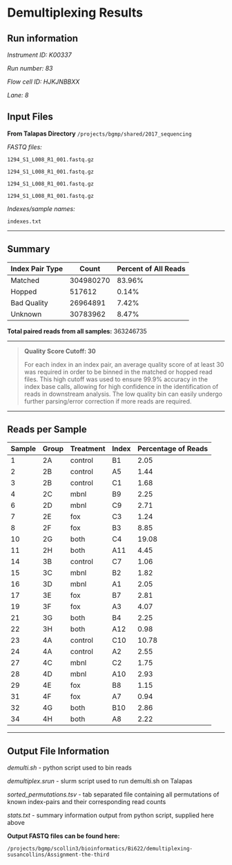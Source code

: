 # Demultiplexing Results  

## Run information

*Instrument ID: K00337*

*Run number: 83*

*Flow cell ID: HJKJNBBXX*

*Lane: 8*


## Input Files

**From Talapas Directory** `/projects/bgmp/shared/2017_sequencing`

*FASTQ files:*

`1294_S1_L008_R1_001.fastq.gz`

`1294_S1_L008_R1_001.fastq.gz`

`1294_S1_L008_R1_001.fastq.gz`

`1294_S1_L008_R1_001.fastq.gz`

*Indexes/sample names:*

`indexes.txt`

---

## Summary

| Index Pair Type | Count | Percent of All Reads |
|---|---|---|
| Matched | 304980270 | 83.96% |
| Hopped | 517612 | 0.14% |
| Bad Quality | 26964891 | 7.42% |
| Unknown | 30783962 | 8.47% |

**Total paired reads from all samples:** 363246735

---

>**Quality Score Cutoff: 30**
>
>For each index in an index pair, an average quality score of at least 30 was required in order to be binned in the matched or hopped read files.
>This high cutoff was used to ensure 99.9% accuracy in the index base calls, allowing for high confidence in the identification of reads in downstream analysis.
>The low quality bin can easily undergo further parsing/error correction if more reads are required.

---
## Reads per Sample

| Sample | Group | Treatment | Index | Percentage of Reads |
|---|---|---|---|---|
| 1 |	2A | control | B1 |	2.05 |
| 2	| 2B | control | A5 | 1.44 |
| 3 | 2B | control | C1 | 1.68 |
| 4 | 2C | mbnl | B9 | 2.25 |
| 6 | 2D | mbnl | C9 | 2.71 |
| 7 | 2E | fox | C3 | 1.24 |
| 8 | 2F | fox | B3 | 8.85 |
| 10 | 2G | both | C4 | 19.08 |
| 11 | 2H | both | A11 | 4.45 |
| 14 | 3B	| control | C7 | 1.06 |
| 15 | 3C | mbnl | B2 | 1.82 |
| 16 | 3D | mbnl | A1 | 2.05 |
| 17 | 3E | fox | B7 | 2.81 |
| 19 | 3F | fox | A3 | 4.07 |
| 21 | 3G | both | B4 | 2.25 |
| 22 | 3H | both | A12 | 0.98 |
| 23 | 4A | control | C10 | 10.78 |
| 24 | 4A | control | A2 | 2.55 |
| 27 | 4C | mbnl | C2 | 1.75 |
| 28 | 4D | mbnl | A10 | 2.93 |
| 29 | 4E | fox | B8 | 1.15 |
| 31 | 4F | fox | A7 | 0.94 |
| 32 | 4G | both | B10 | 2.86 |
| 34 | 4H | both | A8 | 2.22 |

---

## Output File Information

*demulti.sh* - python script used to bin reads

*demultiplex.srun* - slurm script used to run demulti.sh on Talapas

*sorted_permutations.tsv* - tab separated file containing all permutations of known index-pairs and their corresponding read counts 

*stats.txt* - summary information output from python script, supplied here above

**Output FASTQ files can be found here:**

`/projects/bgmp/scollin3/bioinformatics/Bi622/demultiplexing-susancollins/Assignment-the-third`
